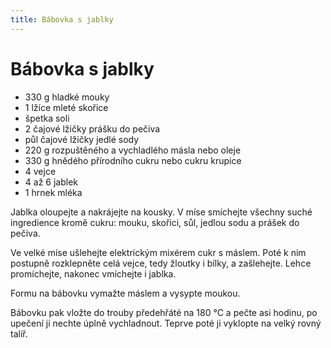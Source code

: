 ```yaml
---
title: Bábovka s jablky
---
```


# Bábovka s jablky

* 330 g hladké mouky
* 1 lžíce mleté skořice
* špetka soli
* 2 čajové lžičky prášku do pečiva
* půl čajové lžičky jedlé sody
* 220 g rozpuštěného a vychladlého másla nebo oleje
* 330 g hnědého přírodního cukru nebo cukru krupice
* 4 vejce
* 4 až 6 jablek
* 1 hrnek mléka

Jablka oloupejte a nakrájejte na kousky. V míse smíchejte všechny suché
ingredience kromě cukru: mouku, skořici, sůl, jedlou sodu a prášek do pečiva.

Ve velké míse ušlehejte elektrickým mixérem cukr s máslem. Poté k nim
postupně rozklepněte celá vejce, tedy žloutky i bílky, a zašlehejte.
Lehce promíchejte, nakonec vmíchejte i jablka.

Formu na bábovku vymažte máslem a vysypte moukou.

Bábovku pak vložte do trouby předehřáté na 180 °C a pečte asi hodinu,
po upečení ji nechte úplně vychladnout. Teprve poté ji vyklopte na velký rovný talíř.
